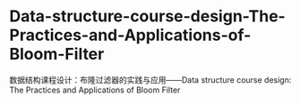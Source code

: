 # Data-structure-course-design-The-Practices-and-Applications-of-Bloom-Filter
数据结构课程设计：布隆过滤器的实践与应用——Data structure course design: The Practices and Applications of Bloom Filter
